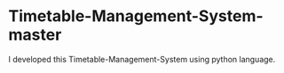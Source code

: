 # Timetable-Management-System-master
I developed this Timetable-Management-System using python language.
